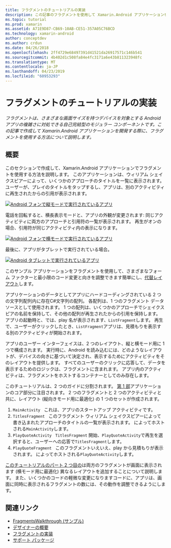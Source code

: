 ```yaml
---
title: フラグメントのチュートリアルの実装
description: この記事のフラグメントを使用して Xamarin.Android アプリケーションを開発する方法について説明します。
ms.topic: tutorial
ms.prod: xamarin
ms.assetid: A71E9D87-CB69-10AB-CE51-357A05C76BCD
ms.technology: xamarin-android
author: conceptdev
ms.author: crdun
ms.date: 04/26/2018
ms.openlocfilehash: 2ff4729e68497391d41521da26917571c146b541
ms.sourcegitcommit: 4b402d1c508fa84e4fc3171a6e43b811323948fc
ms.translationtype: MT
ms.contentlocale: ja-JP
ms.lasthandoff: 04/23/2019
ms.locfileid: "60953293"
---
```

# <a name="implementing-fragments---walkthrough"></a>フラグメントのチュートリアルの実装

_フラグメントは、さまざまな画面サイズを持つデバイスを対象とする Android アプリの複雑さに対処できる自己完結型のモジュラー コンポーネントです。この記事で作成して Xamarin.Android アプリケーションを開発する際に、フラグメントを使用する方法について説明します。_

## <a name="overview"></a>概要

このセクションで作成して、Xamarin.Android アプリケーションでフラグメントを使用する方法を説明します。 このアプリケーションは、ウィリアム シェイクスピアーによって、いくつかのアプローチのタイトルを一覧に表示されます。 ユーザーが、プレイのタイトルをタップするし、アプリは、別のアクティビティに再生されたからの引用が表示されます。

[![Android フォンで縦モードで実行されているアプリ](./images/intro-screenshot-phone-sml.png)](./images/intro-screenshot-phone.png#lightbox)

電話を回転すると、横長表示モードと、アプリの外観が変更されます: 同じアクティビティに両方のアプローチと引用符の一覧が表示されます。 再生がオンの場合、引用符が同じアクティビティ内の表示になります。

[![Android フォンで横モードで実行されているアプリ](./images/intro-screenshot-phone-land-sml.png)](./images/intro-screenshot-phone-land.png#lightbox)

最後に、アプリがタブレットで実行されている場合。

[![Android タブレットで実行されているアプリ](./images/intro-screenshot-tablet-sml.png)](./images/intro-screenshot-tablet.png#lightbox)

このサンプル アプリケーションをフラグメントを使用して、さまざまなフォーム ファクターと最小限のコード変更と向きを調整できます簡単にし、[代替レイアウト](/xamarin/android/app-fundamentals/resources-in-android/alternate-resources)します。

アプリケーションのデータとしてアプリにハードコーディングされている 2 つの文字列配列内に存在C#文字列の配列。 各配列は、1 つのフラグメント データ ソースとして使用されます。  1 つの配列は、いくつかのアプローチでシェイクスピアの名前を保持して、その他の配列が再生されたからの引用を保持します。 アプリの起動時と、では、play 名が表示されます、`ListFragment`します。 再生で、ユーザーがクリックしたとき、`ListFragment`アプリは、見積もりを表示する別のアクティビティが開始されます。

アプリのユーザー インターフェイスは、2 つのレイアウト、縦と横モード用に 1 つで構成されます。 実行時に、Android を読み込むには、どのようなレイアウトが、デバイスの向きに基づいて決定され、表示するためにアクティビティをそのレイアウトを提供します。 すべてのユーザーのクリックに応答して、データを表示するためのロジックは、フラグメントに含まれます。 アプリ内のアクティビティは、フラグメントをホストするコンテナーとしてのみ存在します。

このチュートリアルは、2 つのガイドに分割されます。 [第 1 部](./walkthrough.md)アプリケーションのコア部分に注目されます。 2 つのフラグメントと 2 つのアクティビティと共に、レイアウト (縦向きモード用に最適化) の 1 つのセットが作成されます。

1. `MainActivity` &nbsp; これは、アプリのスタートアップ アクティビティです。
1. `TitlesFragment` &nbsp; このフラグメント ウィリアム シェイクスピアーによって書き込まれたアプローチのタイトルの一覧が表示されます。 によってホストされる`MainActivity`します。
1. `PlayQuoteActivity` &nbsp; `TitlesFragment` 開始、`PlayQuoteActivity`で再生を選択すると、ユーザーへの応答で`TitlesFragment`します。
1. `PlayQuoteFragment` &nbsp; このフラグメントいえいえ、play から見積もりが表示されます。 によってホストされる`PlayQuoteActivity`します。

[このチュートリアルのパート 2 つ目の](./walkthrough-landscape.md)は両方のフラグメントが画面に表示されます (横モード用に最適化) 異なるレイアウトを追加することについて説明します。 また、いくつかのコードの軽微な変更になりますコードに、アプリは、画面に同時に表示されるフラグメントの数には、その動作を調整できるようにします。

## <a name="related-links"></a>関連リンク

- [FragmentsWalkthrough (サンプル)](https://developer.xamarin.com/samples/monodroid/FragmentsWalkthrough/)
- [デザイナーの概要](~/android/user-interface/android-designer/index.md)
- [フラグメントの実装](https://developer.android.com/guide/topics/fundamentals/fragments.html)
- [サポート パッケージ](https://developer.android.com/sdk/compatibility-library.html)
